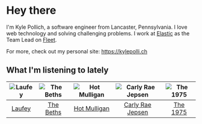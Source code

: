 # Hey there


I'm Kyle Pollich, a software engineer from Lancaster, Pennsylvania. I love web technology and solving challenging problems.
I work at [Elastic](https://www.elastic.co/) as the Team Lead on [Fleet](https://www.elastic.co/guide/en/fleet/current/fleet-overview.html).

For more, check out my personal site: https://kylepolli.ch

## What I'm listening to lately

<!-- begin artists -->
  |![Laufey](https://i.scdn.co/image/ab6761610000f17898c2527b85500f68f53084f2)|![The Beths](https://i.scdn.co/image/ab6761610000f178eb26b0d0de46b77e23675281)|![Hot Mulligan](https://i.scdn.co/image/ab6761610000f178f39d742e60fa4e7246c133d4)|![Carly Rae Jepsen](https://i.scdn.co/image/ab6761610000f1788272bf414106646e0e4a89f3)|![The 1975](https://i.scdn.co/image/ab6761610000f1780c6e752cbb1e6d1416970f5a)|
  |:---:|:---:|:---:|:---:|:---:|
  |[Laufey](https://open.spotify.com/artist/7gW0r5CkdEUMm42w9XpyZO)|[The Beths](https://open.spotify.com/artist/7DjwIxbe8kpw4pqnzAMoin)|[Hot Mulligan](https://open.spotify.com/artist/1lKZzN2d4IqiEYxyECIEHI)|[Carly Rae Jepsen](https://open.spotify.com/artist/6sFIWsNpZYqfjUpaCgueju)|[The 1975](https://open.spotify.com/artist/3mIj9lX2MWuHmhNCA7LSCW)|
<!-- end artists -->
